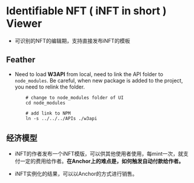 # Identifiable NFT ( iNFT in short ) Viewer

- 可识别的NFT的编辑期，支持直接发布iNFT的模板

## Feather

- Need to load **W3API** from local, need to link the API folder to `node_modules`. Be careful, when new package is added to the project, you need to relink the folder.

    ```SHELL
        # change to node_modules folder of UI
        cd node_modules
        
        # add link to NPM
        ln -s ../../../APIs ./w3api
    ```

## 经济模型

- iNFT的作者发布一个iNFT模版，可以供其他使用者使用，每mint一次，就支付一定的费用给作者。**在Anchor上的难点是，如何触发自动付款给作者。**

- iNFT实例化的结果，可以以Anchor的方式进行销售。
